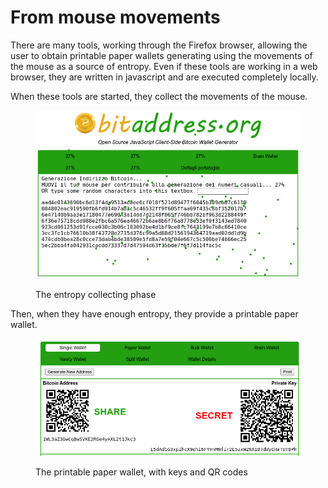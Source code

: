 # From mouse movements

There are many tools, working through the Firefox browser, allowing the user to obtain printable paper wallets generating using the movements of the mouse as a source of entropy. Even if these tools are working in a web browser, they are written in javascript and are executed completely locally.

When these tools are started, they collect the movements of the mouse.

<figure><img src="../../.gitbook/assets/bitaddress.png" alt=""><figcaption><p>The entropy collecting phase</p></figcaption></figure>

Then, when they have enough entropy, they provide a printable paper wallet.

<figure><img src="../../.gitbook/assets/bitaddress2.png" alt=""><figcaption><p>The printable paper wallet, with keys and QR codes</p></figcaption></figure>
